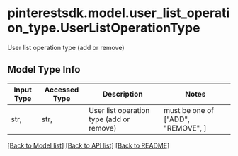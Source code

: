 # pinterestsdk.model.user_list_operation_type.UserListOperationType

User list operation type (add or remove)

## Model Type Info
Input Type | Accessed Type | Description | Notes
------------ | ------------- | ------------- | -------------
str,  | str,  | User list operation type (add or remove) | must be one of ["ADD", "REMOVE", ] 

[[Back to Model list]](../../README.md#documentation-for-models) [[Back to API list]](../../README.md#documentation-for-api-endpoints) [[Back to README]](../../README.md)

